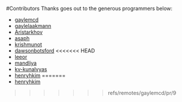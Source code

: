 #Contributors
Thanks goes out to the generous programmers below:

* [gaylemcd](https://github.com/gaylemcd)
* [gaylelaakmann](https://github.com/gaylelaakmann)
* [Aristarkhov](https://github.com/Aristarkhov)
* [asaph](https://github.com/asaph)
* [krishmunot](https://github.com/krishmunot)
* [dawsonbotsford](https://github.com/dawsonbotsford)
<<<<<<< HEAD
* [leeor](https://github.com/leeorengel)
* [mandliya](https://github.com/mandliya)
* [kv-kunalvyas](https://github.com/kv-kunalvyas)
* [henryhkim](https://github.com/henryhkim)
=======
* [henryhkim](https://github.com/henryhkim)
>>>>>>> refs/remotes/gaylemcd/pr/9

